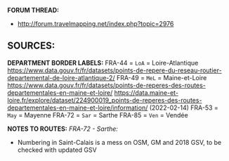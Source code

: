 ﻿**FORUM THREAD:**
- http://forum.travelmapping.net/index.php?topic=2976


**SOURCES:**
- 

**DEPARTMENT BORDER LABELS:**
FRA-44 = `LoA` = Loire-Atlantique
   https://www.data.gouv.fr/fr/datasets/points-de-repere-du-reseau-routier-departemental-de-loire-atlantique-2/
FRA-49 = `MeL` = Maine-et-Loire
   https://www.data.gouv.fr/fr/datasets/points-de-reperes-des-routes-departementales-en-maine-et-loire/
   https://data.maine-et-loire.fr/explore/dataset/224900019_points-de-reperes-des-routes-departementales-en-maine-et-loire/information/ (2022-02-14)
FRA-53 = `May` = Mayenne
FRA-72 = `Sar` = Sarthe
FRA-85 = `Ven` = Vendée


**NOTES TO ROUTES:**
*FRA-72 - Sarthe:*
- Numbering in Saint-Calais is a mess on OSM, GM and 2018 GSV, to be checked with updated GSV